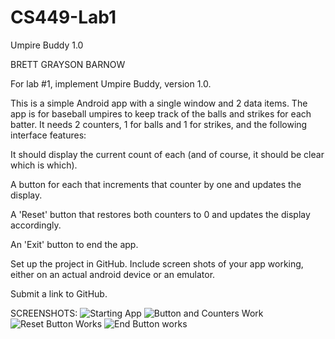 # CS449-Lab1
Umpire Buddy 1.0

BRETT GRAYSON BARNOW

For lab #1, implement Umpire Buddy, version 1.0. 

This is a simple Android app with a single window and 2 data items. The app is for baseball umpires to keep track of the balls and strikes for each batter. It needs 2 counters, 1 for balls and 1 for strikes, and the following interface features:

It should display the current count of each (and of course, it should be clear which is which).

A button for each that increments that counter by one and updates the display.

A 'Reset' button that restores both counters to 0 and updates the display accordingly.

An 'Exit' button to end the app.

Set up the project in GitHub. Include screen shots of your app working, either on an actual android device or an emulator.

Submit a link to GitHub.



SCREENSHOTS:
![Starting App](https://user-images.githubusercontent.com/46943407/73598358-10f30c80-44fd-11ea-94cb-720dc59210bf.png)
![Button and Counters Work](https://user-images.githubusercontent.com/46943407/73598359-13edfd00-44fd-11ea-896c-fc402e08bd01.png)
![Reset Button Works](https://user-images.githubusercontent.com/46943407/73598362-15b7c080-44fd-11ea-88a5-ff8123eefb41.png)
![End Button works](https://user-images.githubusercontent.com/46943407/73598363-181a1a80-44fd-11ea-8aa2-aeee2ae9203e.png)
